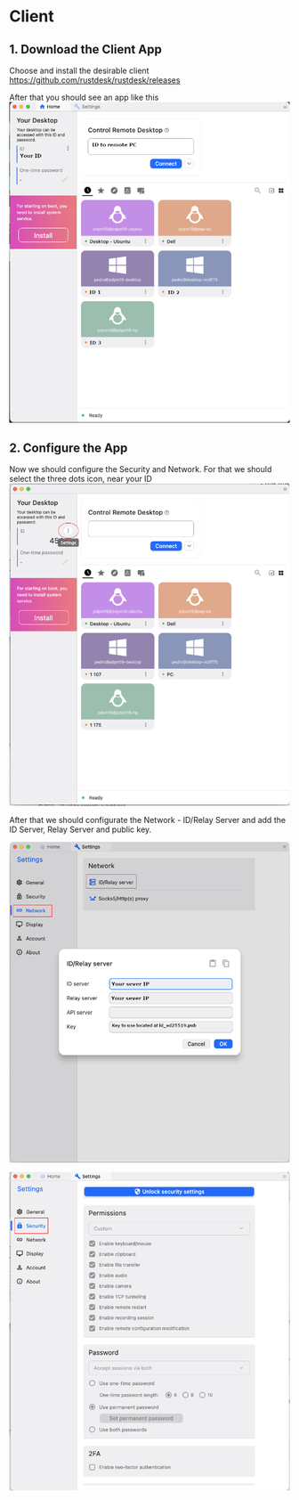 # Client
## 1. Download the Client App
Choose and install the desirable client https://github.com/rustdesk/rustdesk/releases

After that you should see an app like this 
![alt text](pictures/rustdesk_client_homepage.png)

## 2. Configure the App
Now we should configure the Security and Network. For that we should select the three dots icon, near your ID
![rustdesk homepage](pictures/rustdesl_client_homepage_1.png)


After that we should configurate the Network - ID/Relay Server and add the ID Server, Relay Server and public key.

![alt text](pictures/rustdesk_client_network_settings.png)

![alt text](pictures/rustdesk_client_security.png)
